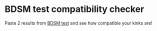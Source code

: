 # BDSM test compatibility checker

Paste 2 results from [BDSM test](https://bdsmtest.org/) and see how compatible your kinks are!
